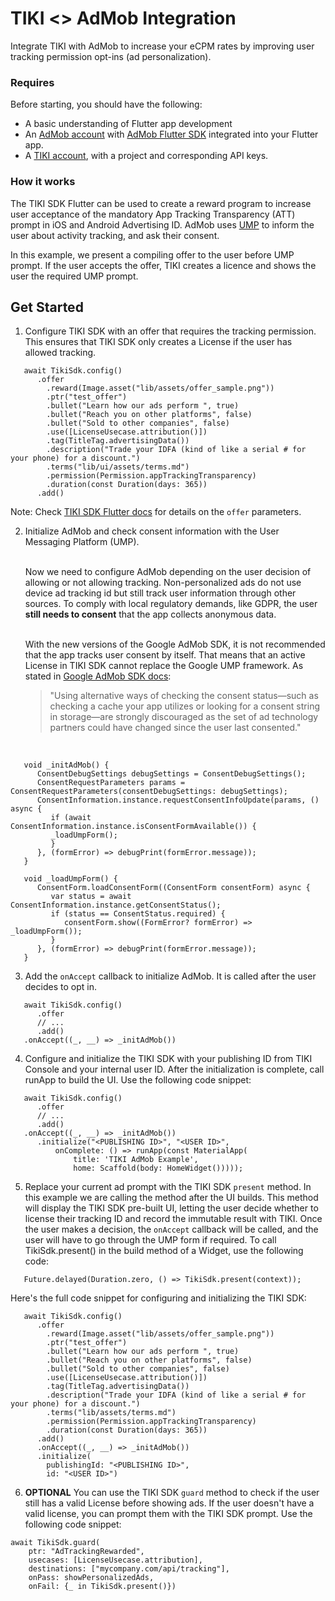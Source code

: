 # TIKI <> AdMob Integration

Integrate TIKI with AdMob to increase your eCPM rates by improving user tracking permission opt-ins (ad personalization).

### Requires

Before starting, you should have the following:
- A basic understanding of Flutter app development
- An [AdMob account](https://admob.google.com/) with [AdMob Flutter SDK](https://developers.google.com/admob/flutter/quick-start) integrated into your Flutter app.
- A [TIKI account](https://console.mytiki.com), with a project and corresponding API keys.


### How it works

The TIKI SDK Flutter can be used to create a reward program to increase user acceptance of the mandatory App Tracking Transparency (ATT) prompt in iOS and Android Advertising ID. AdMob uses [UMP](https://developers.google.com/interactive-media-ads/ump) to inform the user about activity tracking, and ask their consent.

In this example, we present a compiling offer to the user before UMP prompt. If the user accepts the offer, TIKI creates a licence and shows the user the required UMP prompt. 

## Get Started

1. Configure TIKI SDK with an offer that requires the tracking permission. This ensures that TIKI SDK only creates a License if the user has allowed tracking.

```
   await TikiSdk.config()
      .offer
        .reward(Image.asset("lib/assets/offer_sample.png"))
        .ptr("test_offer")
        .bullet("Learn how our ads perform ", true)
        .bullet("Reach you on other platforms", false)
        .bullet("Sold to other companies", false)
        .use([LicenseUsecase.attribution()])
        .tag(TitleTag.advertisingData())
        .description("Trade your IDFA (kind of like a serial # for your phone) for a discount.")
        .terms("lib/ui/assets/terms.md")
        .permission(Permission.appTrackingTransparency)
        .duration(const Duration(days: 365))
      .add()
```
   Note: Check [TIKI SDK Flutter docs](https://mytiki.com/docs/creating-an-offer) for details on the `offer` parameters.

2. Initialize AdMob and check consent information with the User Messaging Platform (UMP).

   <br/>Now we need to configure AdMob depending on the user decision of allowing or not allowing tracking. Non-personalized ads do not use device ad tracking id but still track user information through other sources. To comply with local regulatory demands, like GDPR, the user **still needs to consent** that the app collects anonymous data.

   <br/>With the new versions of the Google AdMob SDK, it is not recommended that the app tracks user consent by itself. That means that an active License in TIKI SDK cannot replace the Google UMP framework. As stated in [Google AdMob SDK docs](https://developers.google.com/admob/flutter/privacy?hl=en#display-message):
   > "Using alternative ways of checking the consent status—such as checking a cache your app utilizes or looking for a consent string in storage—are strongly discouraged as the set of ad technology partners could have changed since the user last consented."

<br/>

```
   void _initAdMob() {
      ConsentDebugSettings debugSettings = ConsentDebugSettings();
      ConsentRequestParameters params = ConsentRequestParameters(consentDebugSettings: debugSettings);
      ConsentInformation.instance.requestConsentInfoUpdate(params, () async {
         if (await ConsentInformation.instance.isConsentFormAvailable()) {
         _loadUmpForm();
         }
      }, (formError) => debugPrint(formError.message));
   }
      
   void _loadUmpForm() {
      ConsentForm.loadConsentForm((ConsentForm consentForm) async {
         var status = await ConsentInformation.instance.getConsentStatus();
         if (status == ConsentStatus.required) {
            consentForm.show((FormError? formError) => _loadUmpForm());
         }
      }, (formError) => debugPrint(formError.message));
   }
```

3. Add the `onAccept` callback to initialize AdMob. It is called after the user decides to opt in.

```
   await TikiSdk.config()
      .offer
      // ...
      .add()
   .onAccept((_, __) => _initAdMob())
```

4. Configure and initialize the TIKI SDK with your publishing ID from TIKI Console and your internal user ID. After the initialization is complete, call runApp to build the UI. Use the following code snippet:

```
   await TikiSdk.config()
      .offer
      // ...
      .add()
   .onAccept((_, __) => _initAdMob())
      .initialize("<PUBLISHING ID>", "<USER ID>",
          onComplete: () => runApp(const MaterialApp(
              title: 'TIKI AdMob Example',
              home: Scaffold(body: HomeWidget()))));
```

5. Replace your current ad prompt with the TIKI SDK `present` method. In this example we are calling the method after the UI builds. This method will display the TIKI SDK pre-built UI, letting the user decide whether to license their tracking ID and record the immutable result with TIKI. Once the user makes a decision, the `onAccept` callback will be called, and the user will have to go through the UMP form if required. To call TikiSdk.present() in the build method of a Widget, use the following code:

```
   Future.delayed(Duration.zero, () => TikiSdk.present(context));
```

Here's the full code snippet for configuring and initializing the TIKI SDK:

```
   await TikiSdk.config()
      .offer
        .reward(Image.asset("lib/assets/offer_sample.png"))
        .ptr("test_offer")
        .bullet("Learn how our ads perform ", true)
        .bullet("Reach you on other platforms", false)
        .bullet("Sold to other companies", false)
        .use([LicenseUsecase.attribution()])
        .tag(TitleTag.advertisingData())
        .description("Trade your IDFA (kind of like a serial # for your phone) for a discount.")
        .terms("lib/assets/terms.md")
        .permission(Permission.appTrackingTransparency)
        .duration(const Duration(days: 365))
      .add()
      .onAccept((_, __) => _initAdMob())
      .initialize(
        publishingId: "<PUBLISHING ID>",
        id: "<USER ID>")
```

6. **OPTIONAL** You can use the TIKI SDK `guard` method to check if the user still has a valid License before showing ads. If the user doesn't have a valid license, you can prompt them with the TIKI SDK prompt. Use the following code snippet:

```
await TikiSdk.guard(
    ptr: "AdTrackingRewarded",
    usecases: [LicenseUsecase.attribution],
    destinations: ["mycompany.com/api/tracking"],
    onPass: showPersonalizedAds,
    onFail: {_ in TikiSdk.present()})
```